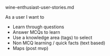 wine-enthusiast-user-stories.md

As a user I want to

- Learn through questions
- Answer MCQs to learn
- Use a knowledge area (tags) to select
- Non MCQ learning / quick facts (text based)
- Maps (post mvp)


